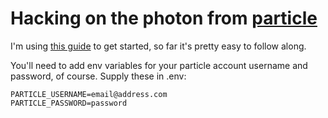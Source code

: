 # Hacking on the photon from [particle](https://particle.io)

I'm using [this guide](https://docs.particle.io/reference/javascript/) to get started, so far it's pretty easy to follow along.

You'll need to add env variables for your particle account username and password, of course. Supply these in .env:

    PARTICLE_USERNAME=email@address.com  
    PARTICLE_PASSWORD=password  

